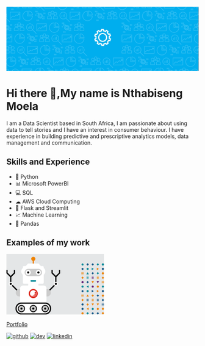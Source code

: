 ![Data Science & Consumer Insights ](https://github.com/NthabisengMoela/NthabisengMoela/blob/main/Banner.gif)

# Hi there 👋,My name is Nthabiseng Moela
I am a Data Scientist based in South Africa, I am passionate about using data to tell stories and I have an interest in consumer behaviour. I have experience in building predictive and prescriptive analytics models, data management and communication.

## Skills and Experience
* 🐍 Python
* 📊 Microsoft PowerBI
* 💻 SQL
* ☁ AWS Cloud Computing
* 📱 Flask and Streamlit
* 📈 Machine Learning
* 🐼 Pandas

## Examples of my work
<img src= "https://github.com/NthabisengMoela/NthabisengMoela/blob/main/Machine-Learning.gif" width="256" />

[Portfolio](https://github.com/NthabisengMoela/Data-Science-Portfolio)
 


[<img src='https://cdn.jsdelivr.net/npm/simple-icons@3.0.1/icons/github.svg' alt='github' height='40'>](https://github.com/NthabisengMoela)  [<img src='https://cdn.jsdelivr.net/npm/simple-icons@3.0.1/icons/dev-dot-to.svg' alt='dev' height='40'>](https://dev.to/NthabisengMoela)  [<img src='https://cdn.jsdelivr.net/npm/simple-icons@3.0.1/icons/linkedin.svg' alt='linkedin' height='40'>](https://www.linkedin.com/in/nthabisengmoela/)  







